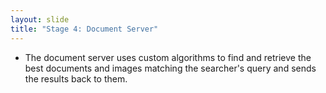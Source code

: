 ```yaml
---
layout: slide
title: "Stage 4: Document Server"
---
```

- The document server uses custom algorithms to find and retrieve the best documents and images matching the searcher's query and sends the results back to them.
